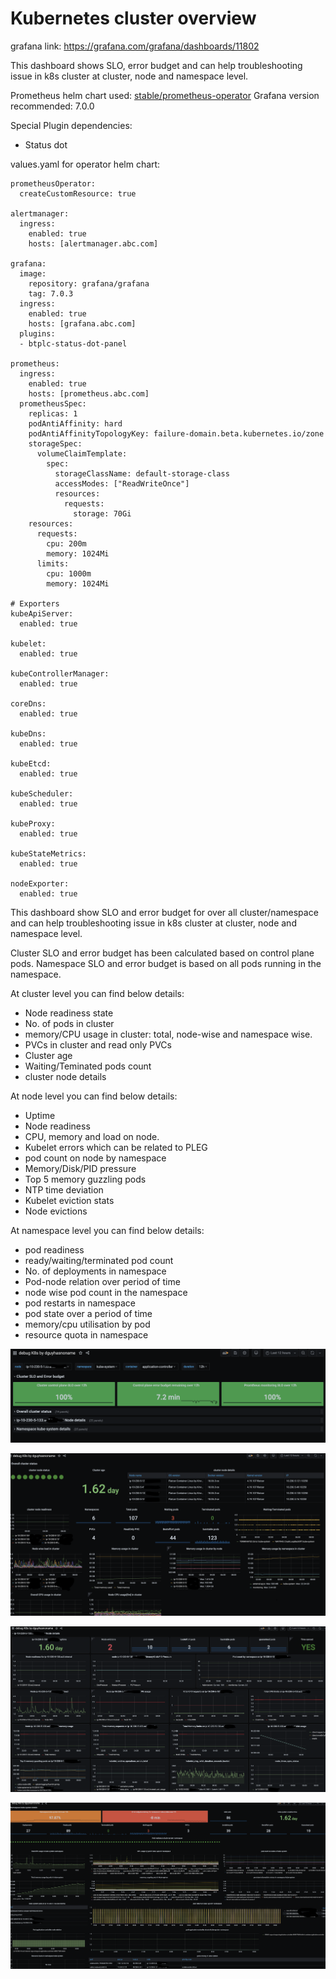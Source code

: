 # Kubernetes cluster overview

grafana link: https://grafana.com/grafana/dashboards/11802

This dashboard shows SLO, error budget and can help troubleshooting issue in k8s cluster at cluster, node and namespace level.

Prometheus helm chart used: [stable/prometheus-operator](https://github.com/helm/charts/tree/master/stable/prometheus-operator)
Grafana version recommended: 7.0.0

Special Plugin dependencies:

- Status dot

values.yaml for operator helm chart:

```
prometheusOperator:
  createCustomResource: true

alertmanager:
  ingress:
    enabled: true
    hosts: [alertmanager.abc.com]

grafana:
  image:
    repository: grafana/grafana
    tag: 7.0.3
  ingress:
    enabled: true
    hosts: [grafana.abc.com]
  plugins:
  - btplc-status-dot-panel

prometheus:
  ingress:
    enabled: true
    hosts: [prometheus.abc.com]
  prometheusSpec:
    replicas: 1
    podAntiAffinity: hard
    podAntiAffinityTopologyKey: failure-domain.beta.kubernetes.io/zone
    storageSpec:
      volumeClaimTemplate:
        spec:
          storageClassName: default-storage-class
          accessModes: ["ReadWriteOnce"]
          resources:
            requests:
              storage: 70Gi
    resources:
      requests:
        cpu: 200m
        memory: 1024Mi
      limits:
        cpu: 1000m
        memory: 1024Mi

# Exporters
kubeApiServer:
  enabled: true

kubelet:
  enabled: true

kubeControllerManager:
  enabled: true

coreDns:
  enabled: true

kubeDns:
  enabled: true

kubeEtcd:
  enabled: true

kubeScheduler:
  enabled: true

kubeProxy:
  enabled: true

kubeStateMetrics:
  enabled: true

nodeExporter:
  enabled: true
```

This dashboard show SLO and error budget for over all cluster/namespace and can help troubleshooting issue in k8s cluster at cluster, node and namespace level.

Cluster SLO and error budget has been calculated based on control plane pods. Namespace SLO and error budget is based on all pods running in the namespace.

At cluster level you can find below details:

- Node readiness state
- No. of pods in cluster
- memory/CPU usage in cluster: total, node-wise and namespace wise.
- PVCs in cluster and read only PVCs
- Cluster age
- Waiting/Teminated pods count
- cluster node details

At node level you can find below details:

- Uptime
- Node readiness
- CPU, memory and load on node.
- Kubelet errors which can be related to PLEG
- pod count on node by namespace
- Memory/Disk/PID pressure
- Top 5 memory guzzling pods
- NTP time deviation
- Kubelet eviction stats
- Node evictions

At namespace level you can find below details:

- pod readiness
- ready/waiting/terminated pod count
- No. of deployments in namespace
- Pod-node relation over period of time
- node wise pod count in the namespace
- pod restarts in namespace
- pod state over a period of time
- memory/cpu utilisation by pod
- resource quota in namespace


![image](images/slo.png)

![image](images/cluster_status.png)

![image1](images/node_status.png)

![image2](images/namespace_status.png)
